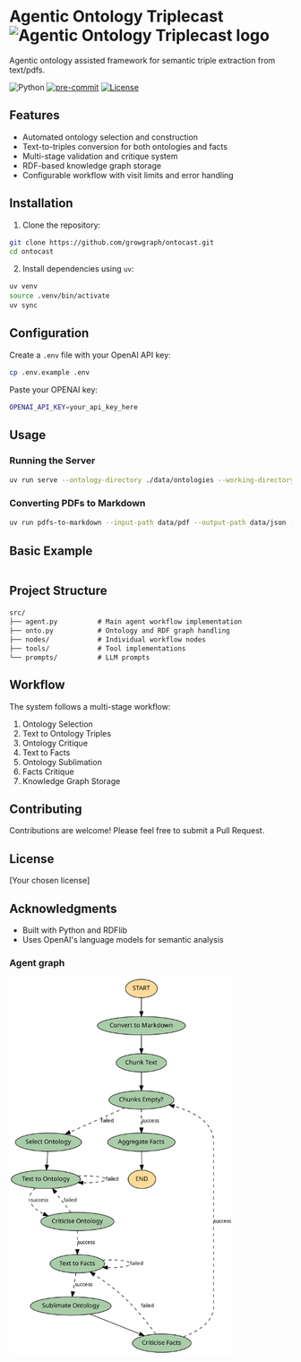 # Agentic Ontology Triplecast <img src="https://raw.githubusercontent.com/ontocast/main/docs/assets/favicon.ico" alt="Agentic Ontology Triplecast logo" style="height: 32px; width:32px;"/>

Agentic ontology assisted framework for semantic triple extraction from text/pdfs.

![Python](https://img.shields.io/badge/python-3.12-blue.svg) 
[![pre-commit](https://github.com/growgraph/ontocast/actions/workflows/pre-commit.yml/badge.svg)](https://github.com/growgraph/ontocast/actions/workflows/pre-commit.yml)
[![License](https://img.shields.io/badge/License-Apache_2.0-blue.svg)](https://opensource.org/licenses/Apache-2.0)

## Features

- Automated ontology selection and construction
- Text-to-triples conversion for both ontologies and facts
- Multi-stage validation and critique system
- RDF-based knowledge graph storage
- Configurable workflow with visit limits and error handling

## Installation

1. Clone the repository:
```bash
git clone https://github.com/growgraph/ontocast.git
cd ontocast
```

2. Install dependencies using `uv`:
```bash
uv venv
source .venv/bin/activate
uv sync
```

## Configuration


Create a `.env` file with your OpenAI API key:

```bash
cp .env.example .env
```

Paste your OPENAI key:
```bash
OPENAI_API_KEY=your_api_key_here
```

## Usage

### Running the Server

```bash
uv run serve --ontology-directory ./data/ontologies --working-directory working_dir --env-path .env 
```

### Converting PDFs to Markdown

```bash
uv run pdfs-to-markdown --input-path data/pdf --output-path data/json [--prefix chem]
```

## Basic Example

```

```

## Project Structure

```
src/
├── agent.py          # Main agent workflow implementation
├── onto.py           # Ontology and RDF graph handling
├── nodes/            # Individual workflow nodes
├── tools/            # Tool implementations
└── prompts/          # LLM prompts
```

## Workflow

The system follows a multi-stage workflow:

1. Ontology Selection
2. Text to Ontology Triples
3. Ontology Critique
4. Text to Facts
5. Ontology Sublimation
6. Facts Critique
7. Knowledge Graph Storage

## Contributing

Contributions are welcome! Please feel free to submit a Pull Request.

## License

[Your chosen license]

## Acknowledgments

- Built with Python and RDFlib
- Uses OpenAI's language models for semantic analysis

### Agent graph

<!-- ![SVG Image](graph.png|200) -->
[<img src="assets/graph.png" width="400"/>](graph.png)
